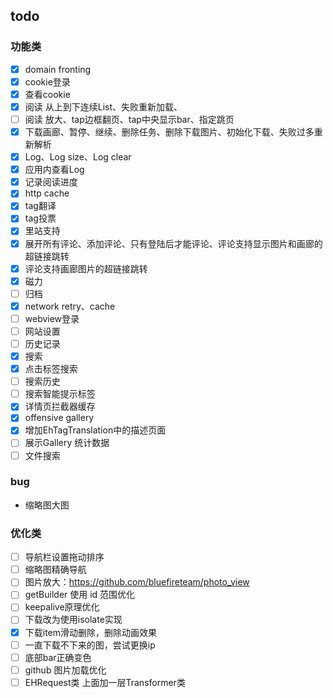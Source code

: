 ## todo
### 功能类
- [x] domain fronting
- [x] cookie登录
- [x] 查看cookie
- [x] 阅读 从上到下连续List、失败重新加载、
- [ ] 阅读 放大、tap边框翻页、tap中央显示bar、指定跳页
- [x] 下载画廊、暂停、继续、删除任务、删除下载图片、初始化下载、失败过多重新解析
- [x]  Log、Log size、Log clear
- [x]  应用内查看Log
- [x]  记录阅读进度
- [x]  http cache
- [x] tag翻译
- [x] tag投票
- [x] 里站支持
- [x] 展开所有评论、添加评论、只有登陆后才能评论、评论支持显示图片和画廊的超链接跳转
- [x] 评论支持画廊图片的超链接跳转
- [x] 磁力
- [ ] 归档
- [x] network retry、cache
- [ ] webview登录
- [ ] 网站设置
- [ ] 历史记录
- [x] 搜索
- [x] 点击标签搜索
- [ ] 搜索历史
- [ ] 搜索智能提示标签
- [x] 详情页拦截器缓存
- [x] offensive gallery
- [x] 增加EhTagTranslation中的描述页面
- [ ] 展示Gallery 统计数据
- [ ] 文件搜索

### bug
- 缩略图大图

### 优化类
- [ ] 导航栏设置拖动排序
- [ ] 缩略图精确导航
- [ ] 图片放大：https://github.com/bluefireteam/photo_view
- [ ] getBuilder 使用 id 范围优化 
- [ ] keepalive原理优化
- [ ] 下载改为使用isolate实现
- [x] 下载item滑动删除，删除动画效果
- [ ] 一直下载不下来的图，尝试更换ip
- [ ] 底部bar正确变色
- [ ] github 图片加载优化
- [ ] EHRequest类 上面加一层Transformer类
